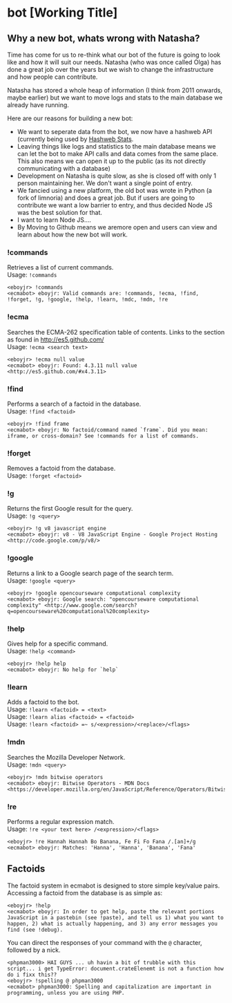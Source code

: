bot [Working Title]
========

Why a new bot, whats wrong with Natasha?
------
Time has come for us to re-think what our bot of the future is going to look like and how it will suit our needs.
Natasha (who was once called Olga) has done a great job over the years but we wish to change the infrastructure and how people can contribute.

Natasha has stored a whole heap of information (I think from 2011 onwards, maybe earlier) but we want to move logs and stats to the main database we already have running.

Here are our reasons for building a new bot:

* We want to seperate data from the bot, we now have a hashweb API (currently being used by [Hashweb Stats](http://stats.hashweb.org).
* Leaving things like logs and statistics to the main database means we can let the bot to make API calls and data comes from the same place. This also means we can open it up to the public (as its not directly communicating with a database)
* Development on Natasha is quite slow, as she is closed off with only 1 person maintaining her.  We don't want a single point of entry.
* We fancied using a new platform, the old bot was wrote in Python (a fork of limnoria) and does a great job. But if users are going to contribute we want a low barrier to entry, and thus decided Node JS was the best solution for that.
* I want to learn Node JS....
* By Moving to Github means we aremore open and users can view and learn about how the new bot will work.

### !commands
Retrieves a list of current commands.  
Usage: `!commands`

    <eboyjr> !commands
    <ecmabot> eboyjr: Valid commands are: !commands, !ecma, !find, !forget, !g, !google, !help, !learn, !mdc, !mdn, !re

### !ecma
Searches the ECMA-262 specification table of contents. Links to the section as found in http://es5.github.com/  
Usage: `!ecma <search text>`

    <eboyjr> !ecma null value
    <ecmabot> eboyjr: Found: 4.3.11 null value <http://es5.github.com/#x4.3.11>

### !find
Performs a search of a factoid in the database.  
Usage: `!find <factoid>`

    <eboyjr> !find frame
    <ecmabot> eboyjr: No factoid/command named `frame`. Did you mean: iframe, or cross-domain? See !commands for a list of commands.

### !forget
Removes a factoid from the database.  
Usage: `!forget <factoid>`

### !g
Returns the first Google result for the query.  
Usage: `!g <query>`

    <eboyjr> !g v8 javascript engine
    <ecmabot> eboyjr: v8 - V8 JavaScript Engine - Google Project Hosting <http://code.google.com/p/v8/>

### !google
Returns a link to a Google search page of the search term.  
Usage: `!google <query>`

    <eboyjr> !google opencourseware computational complexity
    <ecmabot> eboyjr: Google search: "opencourseware computational complexity" <http://www.google.com/search?q=opencourseware%20computational%20complexity>

### !help
Gives help for a specific command.  
Usage: `!help <command>`

    <eboyjr> !help help
    <ecmabot> eboyjr: No help for `help`

### !learn
Adds a factoid to the bot.  
Usage: `!learn <factoid> = <text>`  
Usage: `!learn alias <factoid> = <factoid>`  
Usage: `!learn <factoid> =~ s/<expression>/<replace>/<flags>`

### !mdn
Searches the Mozilla Developer Network.  
Usage: `!mdn <query>`

    <eboyjr> !mdn bitwise operators
    <ecmabot> eboyjr: Bitwise Operators - MDN Docs <https://developer.mozilla.org/en/JavaScript/Reference/Operators/Bitwise_Operators>

### !re
Performs a regular expression match.  
Usage: `!re <your text here> /<expression>/<flags>`

    <eboyjr> !re Hannah Hannah Bo Banana, Fe Fi Fo Fana /.[an]+/g
    <ecmabot> eboyjr: Matches: 'Hanna', 'Hanna', 'Banana', 'Fana'


## Factoids

The factoid system in ecmabot is designed to store simple key/value pairs. Accessing a factoid from the database is as simple as:

    <eboyjr> !help
    <ecmabot> eboyjr: In order to get help, paste the relevant portions JavaScript in a pastebin (see !paste), and tell us 1) what you want to happen, 2) what is actually happening, and 3) any error messages you find (see !debug).

You can direct the responses of your command with the `@` character, followed by a nick.

    <phpman3000> HAI GUYS ... uh havin a bit of trubble with this script... i get TypeError: document.crateElenemt is not a function how do i fixx this??
    <eboyjr> !spelling @ phpman3000
    <ecmabot> phpman3000: Spelling and capitalization are important in programming, unless you are using PHP.